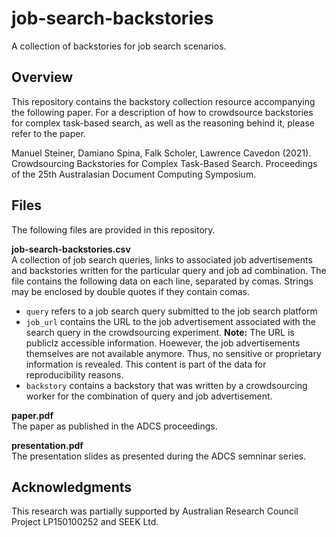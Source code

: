 # job-search-backstories
A collection of backstories for job search scenarios.

## Overview
This repository contains the backstory collection resource accompanying the following paper. For a description of how to crowdsource backstories for complex task-based search, as well as the reasoning behind it, please refer to the paper.

Manuel Steiner, Damiano Spina, Falk Scholer, Lawrence Cavedon (2021). Crowdsourcing Backstories for Complex Task-Based Search. Proceedings of the 25th Australasian Document Computing Symposium.

## Files
The following files are provided in this repository.

**job-search-backstories.csv**  
A collection of job search queries, links to associated job advertisements and backstories written for the particular query and job ad combination. The file contains the following data on each line, separated by comas. Strings may be enclosed by double quotes if they contain comas.

* `query` refers to a job search query submitted to the job search platform
* `job_url` contains the URL to the job advertisement associated with the search query in the crowdsourcing experiment. **Note:** The URL is publiclz accessible information. Hoewever, the job advertisements themselves are not available anymore. Thus, no sensitive or proprietary information is revealed. This content is part of the data for reproducibility reasons.
* `backstory` contains a backstory that was written by a crowdsourcing worker for the combination of query and job advertisement.

**paper.pdf**  
The paper as published in the ADCS proceedings.

**presentation.pdf**  
The presentation slides as presented during the ADCS semninar series.

## Acknowledgments
This research was partially supported by Australian Research Council Project LP150100252 and SEEK Ltd.
